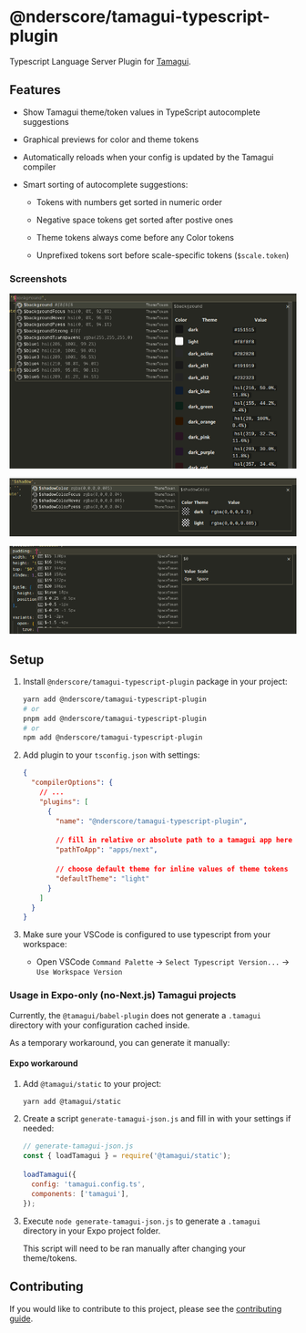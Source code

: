 # @nderscore/tamagui-typescript-plugin

Typescript Language Server Plugin for [Tamagui](https://tamagui.dev).

## Features

- Show Tamagui theme/token values in TypeScript autocomplete suggestions

- Graphical previews for color and theme tokens

- Automatically reloads when your config is updated by the Tamagui compiler

- Smart sorting of autocomplete suggestions:

  - Tokens with numbers get sorted in numeric order

  - Negative space tokens get sorted after postive ones

  - Theme tokens always come before any Color tokens

  - Unprefixed tokens sort before scale-specific tokens (`$scale.token`)

### Screenshots

![Theme Token Screenshot](./docs/screenshot_autocomplete_theme.png)

![Translucent Color Screenshot](./docs/screenshot_autocomplete_translucent.png)

![Space Token Screenshot](./docs/screenshot_autocomplete_space.png)

## Setup

1. Install `@nderscore/tamagui-typescript-plugin` package in your project:

   ```sh
   yarn add @nderscore/tamagui-typescript-plugin
   # or
   pnpm add @nderscore/tamagui-typescript-plugin
   # or
   npm add @nderscore/tamagui-typescript-plugin
   ```

1. Add plugin to your `tsconfig.json` with settings:

   ```json
   {
     "compilerOptions": {
       // ...
       "plugins": [
         {
           "name": "@nderscore/tamagui-typescript-plugin",

           // fill in relative or absolute path to a tamagui app here (parent folder of .tamagui)
           "pathToApp": "apps/next",

           // choose default theme for inline values of theme tokens
           "defaultTheme": "light"
         }
       ]
     }
   }
   ```

1. Make sure your VSCode is configured to use typescript from your workspace:

   - Open VSCode `Command Palette` -> `Select Typescript Version...` -> `Use Workspace Version`

### Usage in Expo-only (no-Next.js) Tamagui projects

Currently, the `@tamagui/babel-plugin` does not generate a `.tamagui` directory with your configuration cached inside.

As a temporary workaround, you can generate it manually:

#### Expo workaround

1. Add `@tamagui/static` to your project:

   ```
   yarn add @tamagui/static
   ```

1. Create a script `generate-tamagui-json.js` and fill in with your settings if needed:

   ```js name='generate-tamagui-json.js'
   // generate-tamagui-json.js
   const { loadTamagui } = require('@tamagui/static');

   loadTamagui({
     config: 'tamagui.config.ts',
     components: ['tamagui'],
   });
   ```

1. Execute `node generate-tamagui-json.js` to generate a `.tamagui` directory in your Expo project folder.

   This script will need to be ran manually after changing your theme/tokens.

## Contributing

If you would like to contribute to this project, please see the [contributing guide](./CONTRIBUTING.md).
